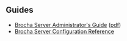 ## Guides

- [Brocha Server Administrator's Guide](https://github.com/brocha-app/brocha-server/blob/master/docs/brocha.adoc) ([pdf](https://github.com/brocha-app/brocha-server/blob/master/docs/brocha.pdf))
- [Brocha Server Configuration Reference](https://github.com/brocha-app/brocha-server/blob/master/docs/brocha-configuration.ini)


